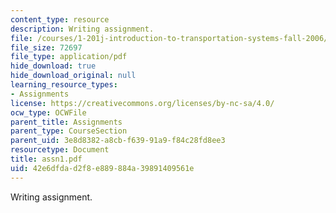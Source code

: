 ```yaml
---
content_type: resource
description: Writing assignment.
file: /courses/1-201j-introduction-to-transportation-systems-fall-2006/42e6dfdad2f8e889884a39891409561e_assn1.pdf
file_size: 72697
file_type: application/pdf
hide_download: true
hide_download_original: null
learning_resource_types:
- Assignments
license: https://creativecommons.org/licenses/by-nc-sa/4.0/
ocw_type: OCWFile
parent_title: Assignments
parent_type: CourseSection
parent_uid: 3e8d8382-a8cb-f639-91a9-f84c28fd8ee3
resourcetype: Document
title: assn1.pdf
uid: 42e6dfda-d2f8-e889-884a-39891409561e
---
```

Writing assignment.